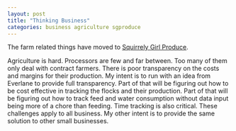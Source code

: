 ```yaml
---
layout: post
title: "Thinking Business"
categories: business agriculture sgproduce
---
```

The farm related things have moved to [Squirrely Girl Produce](https://sgproduce.github.io/).

Agriculture is hard.
Processors are few and far between.  Too many of them only deal with contract
farmers.  There is poor transparency on the costs and margins for their
production.  My intent is to run with an idea from Everlane to provide full
transparency.  Part of that will be figuring out how to be cost effective in
tracking the flocks and their production.  Part of that will be figuring out
how to track feed and water consumption without data input being more of
a chore than feeding.  Time tracking is also critical.  These challenges
apply to all business.  My other intent is to provide the same solution to
other small businesses.

